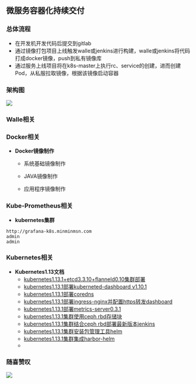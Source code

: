 ## 微服务容器化持续交付

### 总体流程
- 在开发机开发代码后提交到gitlab
- 通过镜像打包项目上线触发walle或jenkins进行构建，walle或jenkins将代码打成docker镜像，push到私有镜像库
- 通过服务上线项目将在k8s-master上执行rc、service的创建，进而创建Pod，从私服拉取镜像，根据该镜像启动容器


### 架构图
![](https://github.com/minminmsn/k8s1.13/blob/master/Architecture.png)


### Walle相关


### Docker相关
- **Docker镜像制作**

  - 系统基础镜像制作

  - JAVA镜像制作

  - 应用程序镜像制作


### Kube-Prometheus相关
- **kubernetes集群**
```
http://grafana-k8s.minminmsn.com 
admin
admin
```


### Kubernetes相关
- **Kubernetes1.13文档**
   - [kubernetes1.13.1+etcd3.3.10+flanneld0.10集群部署](https://github.com/minminmsn/k8s1.13/blob/master/kubernetes/kubernetes1.13.1%2Betcd3.3.10%2Bflanneld0.10%E9%9B%86%E7%BE%A4%E9%83%A8%E7%BD%B2.md)
   - [kubernetes1.13.1部署kuberneted-dashboard v1.10.1](https://github.com/minminmsn/k8s1.13/blob/master/kubernetes-dashboard-amd64/Kubernetes1.13.1%E9%83%A8%E7%BD%B2Kuberneted-dashboard%20v1.10.1.md)
   - [kubernetes1.13.1部署coredns](https://github.com/minminmsn/k8s1.13/blob/master/coredns/kubernetes1.13.1%E9%9B%86%E7%BE%A4%E9%83%A8%E7%BD%B2coredns.md)
   - [kubernetes1.13.1部署ingress-nginx并配置https转发dashboard]( https://github.com/minminmsn/k8s1.13/blob/master/ingress-nginx/kubernetes1.13.1%E9%83%A8%E7%BD%B2ingress-nginx%E5%B9%B6%E9%85%8D%E7%BD%AEhttps%E8%BD%AC%E5%8F%91dashboard.md)
   - [kubernetes1.13.1部署metrics-server0.3.1](https://github.com/minminmsn/k8s1.13/blob/master/metrics-server/kubernetes1.13.1%E9%83%A8%E7%BD%B2metrics-server0.3.1.md)
   - [kubernetes1.13.1集群使用ceph rbd存储块](https://github.com/minminmsn/k8s1.13/blob/master/volumes/rbd/k8s%E9%9B%86%E7%BE%A4%E4%BD%BF%E7%94%A8ceph%20rbd%E5%9D%97%E5%AD%98%E5%82%A8.md)
   - [kubernetes1.13.1集群结合ceph rbd部署最新版本jenkins](https://github.com/minminmsn/k8s1.13/blob/master/jenkins/k8s1.13.1%E9%9B%86%E7%BE%A4%E7%BB%93%E5%90%88ceph%20rbd%E9%83%A8%E7%BD%B2%E6%9C%80%E6%96%B0%E7%89%88%E6%9C%ACjenkins.md)
   - [kubernetes1.13.1集群安装包管理工具helm](https://github.com/minminmsn/k8s1.13/blob/master/helm/kubernetes1.13.1%E9%9B%86%E7%BE%A4%E5%AE%89%E8%A3%85%E5%8C%85%E7%AE%A1%E7%90%86%E5%B7%A5%E5%85%B7helm.md)
   - [kubernetes1.13.1集群集成harbor-helm](https://github.com/minminmsn/k8s1.13/blob/master/harbor-helm/kubernetes1.13.1%E9%9B%86%E7%BE%A4%E9%9B%86%E6%88%90harbor-helm.md)
   - []()


### 随喜赞叹
![](https://github.com/minminmsn/k8s1.13/blob/master/minminmsn.png)